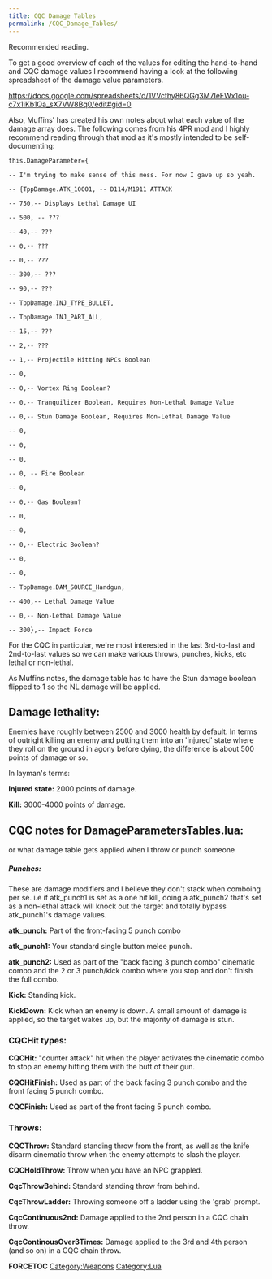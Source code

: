 ```yaml
---
title: CQC Damage Tables
permalink: /CQC_Damage_Tables/
---
```


Recommended reading.

To get a good overview of each of the values for editing the
hand-to-hand and CQC damage values I recommend having a look at the
following spreadsheet of the damage value parameters.

<https://docs.google.com/spreadsheets/d/1VVcthy86QGg3M7IeFWx1ou-c7x1iKb1Qa_sX7VW8Bq0/edit#gid=0>

Also, Muffins' has created his own notes about what each value of the
damage array does. The following comes from his 4PR mod and I highly
recommend reading through that mod as it's mostly intended to be
self-documenting:

    this.DamageParameter={

    -- I'm trying to make sense of this mess. For now I gave up so yeah.

    -- {TppDamage.ATK_10001, -- D114/M1911 ATTACK

    -- 750,-- Displays Lethal Damage UI

    -- 500, -- ???

    -- 40,-- ???

    -- 0,-- ???

    -- 0,-- ???

    -- 300,-- ???

    -- 90,-- ???

    -- TppDamage.INJ_TYPE_BULLET,

    -- TppDamage.INJ_PART_ALL,

    -- 15,-- ???

    -- 2,-- ???

    -- 1,-- Projectile Hitting NPCs Boolean

    -- 0,

    -- 0,-- Vortex Ring Boolean?

    -- 0,-- Tranquilizer Boolean, Requires Non-Lethal Damage Value

    -- 0,-- Stun Damage Boolean, Requires Non-Lethal Damage Value

    -- 0,

    -- 0,

    -- 0,

    -- 0, -- Fire Boolean

    -- 0,

    -- 0,-- Gas Boolean?

    -- 0,

    -- 0,

    -- 0,-- Electric Boolean?

    -- 0,

    -- 0,

    -- TppDamage.DAM_SOURCE_Handgun,

    -- 400,-- Lethal Damage Value

    -- 0,-- Non-Lethal Damage Value

    -- 300},-- Impact Force

For the CQC in particular, we're most interested in the last 3rd-to-last
and 2nd-to-last values so we can make various throws, punches, kicks,
etc lethal or non-lethal.

As Muffins notes, the damage table has to have the Stun damage boolean
flipped to 1 so the NL damage will be applied.

## **Damage lethality:**

Enemies have roughly between 2500 and 3000 health by default. In terms
of outright killing an enemy and putting them into an 'injured' state
where they roll on the ground in agony before dying, the difference is
about 500 points of damage or so.

In layman's terms:

**Injured state:** 2000 points of damage.

**Kill:** 3000-4000 points of damage.



## CQC notes for DamageParametersTables.lua:

or what damage table gets applied when I throw or punch someone



##### Punches:

These are damage modifiers and I believe they don't stack when comboing
per se. i.e if atk_punch1 is set as a one hit kill, doing a atk_punch2
that's set as a non-lethal attack will knock out the target and totally
bypass atk_punch1's damage values.

**atk_punch:** Part of the front-facing 5 punch combo

**atk_punch1:** Your standard single button melee punch.

**atk_punch2:** Used as part of the "back facing 3 punch combo"
cinematic combo and the 2 or 3 punch/kick combo where you stop and don't
finish the full combo.

**Kick:** Standing kick.

**KickDown:** Kick when an enemy is down. A small amount of damage is
applied, so the target wakes up, but the majority of damage is stun.



### CQCHit types:

**CQCHit:** "counter attack" hit when the player activates the cinematic
combo to stop an enemy hitting them with the butt of their gun.

**CQCHitFinish:** Used as part of the back facing 3 punch combo and the
front facing 5 punch combo.

**CQCFinish:** Used as part of the front facing 5 punch combo.



### Throws:

**CQCThrow:** Standard standing throw from the front, as well as the
knife disarm cinematic throw when the enemy attempts to slash the
player.

**CQCHoldThrow:** Throw when you have an NPC grappled.

**CqcThrowBehind:** Standard standing throw from behind.

**CqcThrowLadder:** Throwing someone off a ladder using the 'grab'
prompt.

**CqcContinuous2nd:** Damage applied to the 2nd person in a CQC chain
throw.

**CqcContinousOver3Times:** Damage applied to the 3rd and 4th person
(and so on) in a CQC chain throw.

__FORCETOC__ [Category:Weapons](/Category:Weapons "wikilink")
[Category:Lua](/Category:Lua "wikilink")
